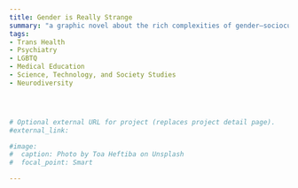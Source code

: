 ```yaml
---
title: Gender is Really Strange 
summary: "a graphic novel about the rich complexities of gender—sociocultural to neuroscience—as part of the …is really strange series; Jessica Kingsley Publishing [in press; October 2023]"
tags:
- Trans Health
- Psychiatry
- LGBTQ
- Medical Education
- Science, Technology, and Society Studies
- Neurodiversity




# Optional external URL for project (replaces project detail page).
#external_link: 

#image:
#  caption: Photo by Toa Heftiba on Unsplash
#  focal_point: Smart

---
```

